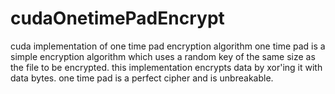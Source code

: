# cudaOnetimePadEncrypt
cuda implementation of one time pad encryption algorithm 
one time pad is a simple encryption algorithm which uses a random key of the same size as the file to be encrypted.
this implementation encrypts data by xor'ing it with data bytes.
one time pad is a perfect cipher and is unbreakable.
